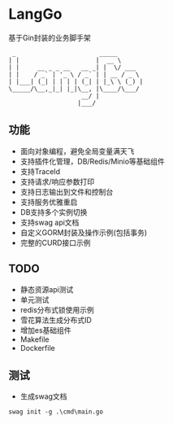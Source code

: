 # LangGo
基于Gin封装的业务脚手架
```shell
 _                       _____       
| |                     |  __ \      
| |     __ _ _ __   __ _| |  \/ ___  
| |    / _` | '_ \ / _` | | __ / _ \ 
| |___| (_| | | | | (_| | |_\ \ (_) |
\_____/\__,_|_| |_|\__, |\____/\___/ 
                    __/ |            
                   |___/             
```


## 功能
* 面向对象编程，避免全局变量满天飞
* 支持插件化管理，DB/Redis/Minio等基础组件
* 支持TraceId
* 支持请求/响应参数打印
* 支持日志输出到文件和控制台
* 支持服务优雅重启
* DB支持多个实例切换
* 支持swag api文档
* 自定义GORM封装及操作示例(包括事务)
* 完整的CURD接口示例

## TODO
* 静态资源api测试
* 单元测试
* redis分布式锁使用示例
* 雪花算法生成分布式ID
* 增加es基础组件
* Makefile
* Dockerfile

## 测试
* 生成swag文档
```shell
swag init -g .\cmd\main.go
```